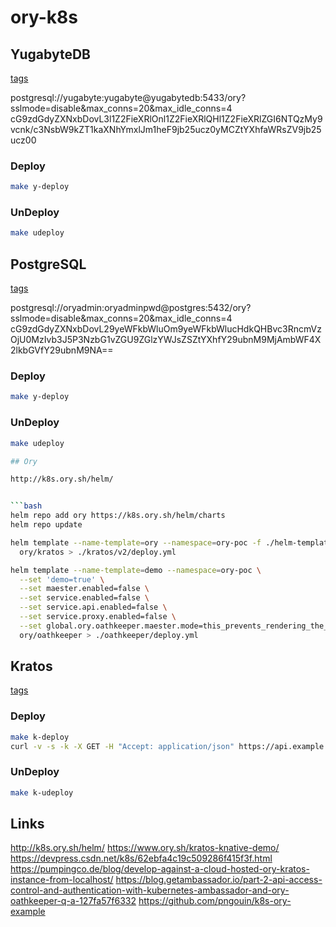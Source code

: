 # ory-k8s

## YugabyteDB


[tags](https://hub.docker.com/r/yugabytedb/yugabyte/tags)

postgresql://yugabyte:yugabyte@yugabytedb:5433/ory?sslmode=disable&max_conns=20&max_idle_conns=4
cG9zdGdyZXNxbDovL3l1Z2FieXRlOnl1Z2FieXRlQHl1Z2FieXRlZGI6NTQzMy9vcnk/c3NsbW9kZT1kaXNhYmxlJm1heF9jb25ucz0yMCZtYXhfaWRsZV9jb25ucz00

### Deploy 

```bash
make y-deploy

```

### UnDeploy 

```bash
make udeploy
```

## PostgreSQL


[tags](https://hub.docker.com/r/yugabytedb/yugabyte/tags)

postgresql://oryadmin:oryadminpwd@postgres:5432/ory?sslmode=disable&max_conns=20&max_idle_conns=4
cG9zdGdyZXNxbDovL29yeWFkbWluOm9yeWFkbWlucHdkQHBvc3RncmVzOjU0MzIvb3J5P3NzbG1vZGU9ZGlzYWJsZSZtYXhfY29ubnM9MjAmbWF4X2lkbGVfY29ubnM9NA==

### Deploy 

```bash
make y-deploy

```

### UnDeploy 

```bash
make udeploy

## Ory

http://k8s.ory.sh/helm/


```bash
helm repo add ory https://k8s.ory.sh/helm/charts
helm repo update

helm template --name-template=ory --namespace=ory-poc -f ./helm-template/kratos/values.yml \
  ory/kratos > ./kratos/v2/deploy.yml

helm template --name-template=demo --namespace=ory-poc \
  --set 'demo=true' \
  --set maester.enabled=false \
  --set service.enabled=false \
  --set service.api.enabled=false \
  --set service.proxy.enabled=false \
  --set global.ory.oathkeeper.maester.mode=this_prevents_rendering_the_deployment \
  ory/oathkeeper > ./oathkeeper/deploy.yml
```

## Kratos

[tags](https://hub.docker.com/r/oryd/kratos/tags)

### Deploy 

```bash
make k-deploy
curl -v -s -k -X GET -H "Accept: application/json" https://api.example.com/kratos/self-service/registration/browser

```

### UnDeploy 

```bash
make k-udeploy
```

## Links

http://k8s.ory.sh/helm/
https://www.ory.sh/kratos-knative-demo/
https://devpress.csdn.net/k8s/62ebfa4c19c509286f415f3f.html
https://pumpingco.de/blog/develop-against-a-cloud-hosted-ory-kratos-instance-from-localhost/
https://blog.getambassador.io/part-2-api-access-control-and-authentication-with-kubernetes-ambassador-and-ory-oathkeeper-q-a-127fa57f6332
https://github.com/pngouin/k8s-ory-example
